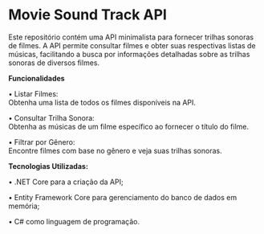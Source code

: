 # Movie Sound Track API
Este repositório contém uma API minimalista para fornecer trilhas sonoras de filmes. A API permite consultar filmes e obter suas respectivas listas de músicas, facilitando a busca por informações detalhadas sobre as trilhas sonoras de diversos filmes.


**Funcionalidades**


• Listar Filmes:<br>
  Obtenha uma lista de todos os filmes disponíveis na API.

• Consultar Trilha Sonora:<br>
  Obtenha as músicas de um filme específico ao fornecer o título do filme.

• Filtrar por Gênero:<br>
  Encontre filmes com base no gênero e veja suas trilhas sonoras.


**Tecnologias Utilizadas:**


• .NET Core para a criação da API;

• Entity Framework Core para gerenciamento do banco de dados em memória;

• C# como linguagem de programação.
